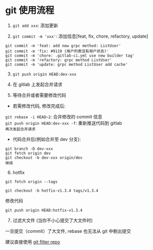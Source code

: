 # git 使用流程

1. `git add xxx`: 添加更新

2. `git commit -m 'xxx'`: 添加信息[feat, fix, chore, refactory, update]

`git commit -m 'feat: add new grpc method: ListUser'`  
`git commit -m 'fix: #9119 (用户列表没有用户状态)'`  
`git commit -m 'chore: .gitlab-ci.yml use new builder tag'`  
`git commit -m 'refactory: grpc method ListUser'`  
`git commit -m 'update: grpc method ListUser add cache'`

3. `git push origin HEAD:dev-xxx`

4. 在 gitlab 上发起合并请求

5. 等待合并或者需要修改代码

- 若需修改代码, 修改完成后:

`git rebase -i HEAD~2`: 合并修改的 commit 信息  
`git push origin HEAD:dev-xxx -f`: 重新推送代码到 gitlab  
`再次发起合并请求`

- 代码合并后(例如合并至 dev 分支):

`git branch -D dev-xxx`  
`git fetch origin dev`  
`git checkout -b dev-xxx origin/dev`  
`继续`

6. hotfix

`git fetch origin --tags`

`git checkout -b hotfix-v1.3.4 tags/v1.3.4`

修改代码

`git push origin HEAD:hotfix-v1.3.4`

7. 过滤大文件 (当你不小心提交了大文件时)

一旦提交（commit）了大文件, rebase 也无法从 git 中剔出提交

建议直接使用 [git filter repo](https://github.com/newren/git-filter-repo)
